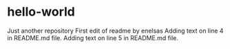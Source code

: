 # hello-world
Just another repository
First edit of readme by enelsas
Adding text on line 4 in README.md file.
Adding text on line 5 in README.md file.
